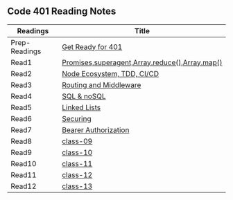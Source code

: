 ## Code 401 Reading Notes


|Readings     |Title                                                                                     |
|-------------|------------------------------------------------------------------------------------------|
|Prep-Readings|[Get Ready for 401](https://ghofrandayyat.github.io/reading-notes/401/Prep-Readings)      |
|Read1        |[Promises,superagent,Array.reduce(),Array.map()](https://ghofrandayyat.github.io/reading-notes/401/class-01)|
|Read2        |[Node Ecosystem, TDD, CI/CD](https://ghofrandayyat.github.io/reading-notes/401/class-02)  |
|Read3        |[Routing and Middleware ](https://ghofrandayyat.github.io/reading-notes/401/class-03)     |
|Read4        |[SQL & noSQL](https://ghofrandayyat.github.io/reading-notes/401/class-04)                 |
|Read5        |[Linked Lists](https://ghofrandayyat.github.io/reading-notes/401/class-05)                |
|Read6        |[Securing](https://ghofrandayyat.github.io/reading-notes/401/class-06)                    |
|Read7        |[Bearer Authorization](https://ghofrandayyat.github.io/reading-notes/401/class-07)        |
|Read8        |[class-09](https://ghofrandayyat.github.io/reading-notes/401/class-09)                    |
|Read9        |[class-10](https://ghofrandayyat.github.io/reading-notes/401/class-10)                    |
|Read10       |[class-11](https://ghofrandayyat.github.io/reading-notes/401/class-11)                    |
|Read11       |[class-12](https://ghofrandayyat.github.io/reading-notes/401/class-12)                    |
|Read12       |[class-13](https://ghofrandayyat.github.io/reading-notes/401/class-13)                    |
